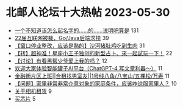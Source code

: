 # 北邮人论坛十大热帖 2023-05-30

- [一个不知道该怎么起名字的……的……说明吧算是](https://bbs.byr.cn/article/Talking/6389780) 131
- [22届互联网被裁，Go/Java后端求捞](https://bbs.byr.cn/article/Job/2191816) 39
- [【窗口停业整改，应该是熟的】沙河猪肚鸡吃到生肉](https://bbs.byr.cn/article/Picture/3342053) 31
- [【转】超神准！星座小王子独创的新型占卜、來一起試玩一下！](https://bbs.byr.cn/article/Constellations/326533) 22
- [【讨论】有看黑帮少爷爱上我的吗？](https://bbs.byr.cn/article/TV/183988) 12
- [欢迎大家体验智能罐子AI平台（ChatGPT-4 写文章利器～）](https://bbs.byr.cn/article/Entrepreneurship/29094) 11
- [金融街片区上班||合租找男室友||1号线八角/八宝山/五棵松/万寿](https://bbs.byr.cn/article/Home/135543) 11
- [【问题】家里非常非常介意对象的家庭条件，应该咋说服家里人？](https://bbs.byr.cn/article/Feeling/3200174) 10
- [关于相机租赁](https://bbs.byr.cn/article/Photo/275577) 9
- [买芯片](https://bbs.byr.cn/article/Financial/82919) 5


